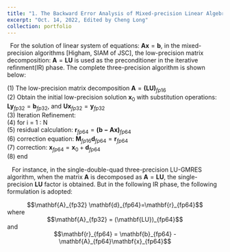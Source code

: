 ```yaml
---
title: "1. The Backward Error Analysis of Mixed-precision Linear Algebra Solver"
excerpt: "Oct. 14, 2022, Edited by Cheng Long"
collection: portfolio
---
```


&ensp;For the solution of linear system of equations: $\mathbf{Ax} = \mathbf{b}$, in the mixed-precision algorithms [Higham, SIAM of JSC], the low-precision matrix decomposition: $\mathbf{A}=\mathbf{LU}$ is used as the preconditioner in the iterative refinment(IR) phase. The complete three-precision algorithm is shown below:  


(1) The low-precision matrix decomposition $\mathbf{A} = \mathbf{(LU)}_{fp16}$  
(2) Obtain the initial low-precision solution $\mathbf{x}_0$ with substitution operations: $\mathbf{Ly}_{fp32}=\mathbf{b}_{fp32}$, and $\mathbf{Ux}_{fp32}=\mathbf{y}_{fp32}$  
(3) Iteration Refinement:    
(4) for i = 1 : N  
(5)     residual calculation: $\mathbf{r}_{fp64} = \mathbf{(b-Ax)}_{fp64}$  
(6)     correction equation: $\mathbf{M}_{fp16} \mathbf{d}_{fp64} = \mathbf{r}_{fp64}$  
(7)     correction: $\mathbf{x}_{fp64} = \mathbf{x}_0 + \mathbf{d}_{fp64}$  
(8) end  

&ensp; For instance, in the single-double-quad three-precision LU-GMRES algorithm, when the matrix $\mathbf{A}$ is decomposed as $\mathbf{A}=\mathbf{LU}$, the single-precision $\mathbf{LU}$ factor is obtained. But in the following IR phase, the following formulation is adopted:  
<center>$$\mathbf{A}_{fp32} \mathbf{d}_{fp64}=\mathbf{r}_{fp64}$$  </center>
where  
<center>$$\mathbf{A}_{fp32} = (\mathbf{LU})_{fp64}$$  </center>
and  
<center>$$\mathbf{r}_{fp64} = \mathbf{b}_{fp64} - \mathbf{A}_{fp64}\mathbf{x}_{fp64}$$  </center>  

